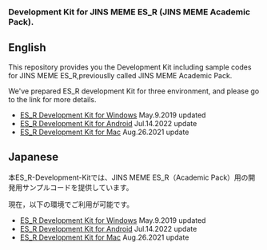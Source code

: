 ### Development Kit for JINS MEME ES_R (JINS MEME Academic Pack).

## English
This repository provides you the Development Kit including sample codes for JINS MEME ES_R,previouslly called JINS MEME Academic Pack.

We've prepared ES_R development Kit for three environment, and please go to the link for more details.
* [ES_R Development Kit for Windows](https://github.com/jins-meme/ES_R-Development-Kit/tree/master/windows) May.9.2019 updated
* [ES_R Development Kit for Android](https://github.com/jins-meme/ES_R-Development-Kit/tree/master/android) Jul.14.2022 update
* [ES_R Development Kit for Mac](https://github.com/jins-meme/ES_R-Development-Kit/tree/master/Mac) Aug.26.2021 update

## Japanese
本ES_R-Development-Kitでは、JINS MEME ES_R（Academic Pack）用の開発用サンプルコードを提供しています。

現在，以下の環境でご利用が可能です。
* [ES_R Development Kit for Windows](https://github.com/jins-meme/ES_R-Development-Kit/tree/master/windows) May.9.2019 updated
* [ES_R Development Kit for Android](https://github.com/jins-meme/ES_R-Development-Kit/tree/master/android) Jul.14.2022 update
* [ES_R Development Kit for Mac](https://github.com/jins-meme/ES_R-Development-Kit/tree/master/Mac) Aug.26.2021 update
